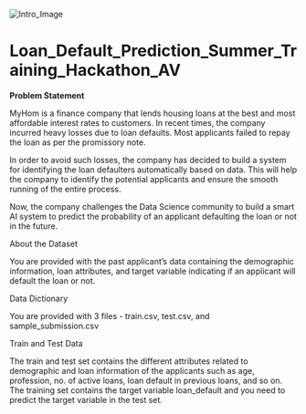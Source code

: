 ![Intro_Image](https://user-images.githubusercontent.com/84449238/180631097-0281830b-6568-4f1b-a5bf-a712ee6863cf.JPG)
# Loan_Default_Prediction_Summer_Training_Hackathon_AV
**Problem Statement**

MyHom is a finance company that lends housing loans at the best and most affordable interest rates to customers. In recent times, the company incurred heavy losses due to loan defaults. Most applicants failed to repay the loan as per the promissory note.


In order to avoid such losses, the company has decided to build a system for identifying the loan defaulters automatically based on data. This will help the company to identify the potential applicants and ensure the smooth running of the entire process.


Now, the company challenges the Data Science community to build a smart AI system to predict the probability of an applicant defaulting the loan or not in the future.



About the Dataset


You are provided with the past applicant’s data containing the demographic information, loan attributes, and target variable indicating if an applicant will default the loan or not.



Data Dictionary


You are provided with 3 files - train.csv, test.csv, and sample_submission.csv



Train and Test Data


The train and test set contains the different attributes related to demographic and loan information of the applicants such as age, profession, no. of active loans, loan default in previous loans, and so on. The training set contains the target variable loan_default and you need to predict the target variable in the test set.

